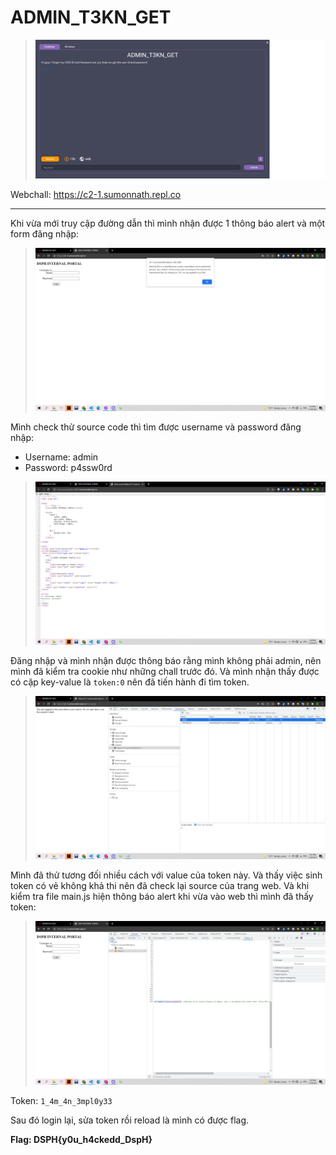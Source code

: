 # ADMIN_T3KN_GET

> ![](1.png)

Webchall: https://c2-1.sumonnath.repl.co

---

Khi vừa mới truy cập đường dẫn thì mình nhận được 1 thông báo alert và một form đăng nhập:

> ![](2.png)

Mình check thử source code thì tìm được username và password đăng nhập:

- Username: admin
- Password: p4ssw0rd

> ![](3.png)

Đăng nhập và mình nhận được thông báo rằng mình không phải admin, nên mình đã kiểm tra cookie như những chall trước đó. Và mình nhận thấy được có cặp key-value là `token:0` nên đã tiến hành đi tìm token.

> ![](4.png)

Mình đã thử tương đối nhiều cách với value của token này. Và thấy việc sinh token có vẻ không khả thi nên đã check lại source của trang web. Và khi kiểm tra file main.js hiện thông báo alert khi vừa vào web thì mình đã thấy token:

> ![](5.png)

Token: `1_4m_4n_3mpl0y33`

Sau đó login lại, sửa token rồi reload là mình có được flag.

**Flag: DSPH{y0u_h4ckedd_DspH}**
